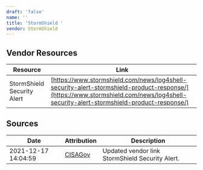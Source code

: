 ```yaml
---
draft: 'false'
name: ''
title: 'StormShield '
vendor: StormShield
---
```


## Vendor Resources
| Resource | Link |
| --- | --- |
| StormShield Security Alert | [https://www.stormshield.com/news/log4shell-security-alert-stormshield-product-response/](https://www.stormshield.com/news/log4shell-security-alert-stormshield-product-response/) |



## Sources
| Date | Attribution | Description |
| --- | --- | --- |
| 2021-12-17 14:04:59 | [CISAGov](https://raw.githubusercontent.com/cisagov/log4j-affected-db/develop/README.md) | Updated vendor link StormShield Security Alert.  |
